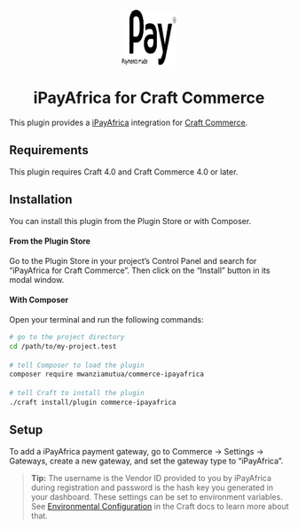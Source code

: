 <p align="center"><img src="./src/icon.svg" width="100" height="100" alt="iPayAfrica for Craft Commerce icon"></p>

<h1 align="center">iPayAfrica for Craft Commerce</h1>

This plugin provides a [iPayAfrica](https://ipayafrica.com/) integration for [Craft Commerce](https://craftcms.com/commerce).

## Requirements

This plugin requires Craft 4.0 and Craft Commerce 4.0 or later.

## Installation

You can install this plugin from the Plugin Store or with Composer.

#### From the Plugin Store

Go to the Plugin Store in your project’s Control Panel and search for “iPayAfrica for Craft Commerce”. Then click on the “Install” button in its modal window.

#### With Composer

Open your terminal and run the following commands:

```bash
# go to the project directory
cd /path/to/my-project.test

# tell Composer to load the plugin
composer require mwanziamutua/commerce-ipayafrica

# tell Craft to install the plugin
./craft install/plugin commerce-ipayafrica
```

## Setup

To add a iPayAfrica payment gateway, go to Commerce → Settings → Gateways, create a new gateway, and set the gateway type to “iPayAfrica”.

> **Tip:** The username is the Vendor ID provided to you by iPayAfrica during registration and password is the hash key you generated in your dashboard. These settings can be set to environment variables. See [Environmental Configuration](https://docs.craftcms.com/v3/config/environments.html) in the Craft docs to learn more about that.